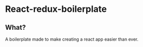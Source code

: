 # React-redux-boilerplate

## What?

A boilerplate made to make creating a react app easier than ever.
